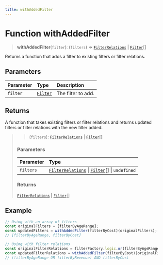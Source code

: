 ```yaml
---
title: withAddedFilter
---
```


# Function withAddedFilter

> **withAddedFilter**(`filter`): (`filters`) => [`FilterRelations`](../interfaces/interface.FilterRelations.md) \| [`Filter`](../interfaces/interface.Filter.md)[]

Returns a function that adds a filter to existing filters or filter relations.

## Parameters

| Parameter | Type | Description |
| :------ | :------ | :------ |
| `filter` | [`Filter`](../interfaces/interface.Filter.md) | The filter to add. |

## Returns

A function that takes existing filters or filter relations and returns updated filters or filter relations with the new filter added.

> > (`filters`): [`FilterRelations`](../interfaces/interface.FilterRelations.md) \| [`Filter`](../interfaces/interface.Filter.md)[]
>
> ### Parameters
>
>
> | Parameter | Type |
> | :------ | :------ |
> | `filters` | [`FilterRelations`](../interfaces/interface.FilterRelations.md) \| [`Filter`](../interfaces/interface.Filter.md)[] \| `undefined` |
>
>
> ### Returns
>
> [`FilterRelations`](../interfaces/interface.FilterRelations.md) \| [`Filter`](../interfaces/interface.Filter.md)[]
>
>

## Example

```ts
// Using with an array of filters
const originalFilters = [filterByAgeRange];
const updatedFilters = withAddedFilter(filterByCost)(originalFilters);
// [filterByAgeRange, filterByCost]

// Using with filter relations
const originalFilterRelations = filterFactory.logic.or(filterByAgeRange, filterByRevenue);
const updatedFilterRelations = withAddedFilter(filterByCost)(originalFilterRelations);
// (filterByAgeRange OR filterByRevenue) AND filterByCost
```
